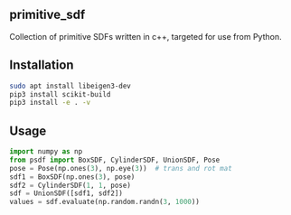 ## primitive_sdf
Collection of primitive SDFs written in c++, targeted for use from Python.

## Installation
```bash
sudo apt install libeigen3-dev
pip3 install scikit-build
pip3 install -e . -v
```

## Usage

```python
import numpy as np
from psdf import BoxSDF, CylinderSDF, UnionSDF, Pose
pose = Pose(np.ones(3), np.eye(3))  # trans and rot mat
sdf1 = BoxSDF(np.ones(3), pose)
sdf2 = CylinderSDF(1, 1, pose)
sdf = UnionSDF([sdf1, sdf2])
values = sdf.evaluate(np.random.randn(3, 1000))
```
